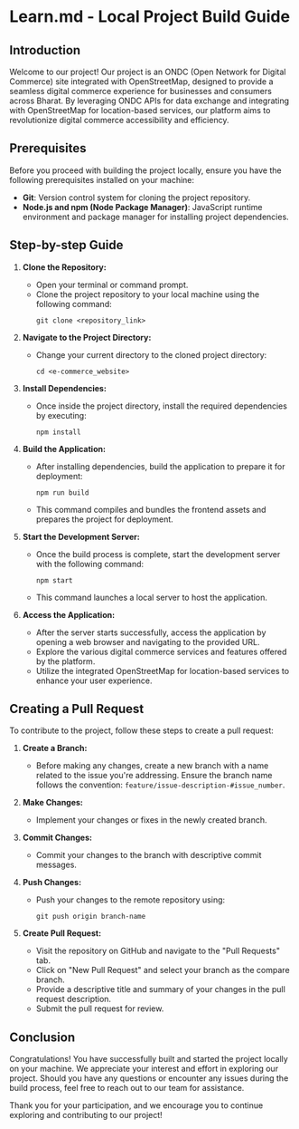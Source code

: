 # Learn.md - Local Project Build Guide

## Introduction
Welcome to our project! Our project is an ONDC (Open Network for Digital Commerce) site integrated with OpenStreetMap, designed to provide a seamless digital commerce experience for businesses and consumers across Bharat. By leveraging ONDC APIs for data exchange and integrating with OpenStreetMap for location-based services, our platform aims to revolutionize digital commerce accessibility and efficiency.

## Prerequisites
Before you proceed with building the project locally, ensure you have the following prerequisites installed on your machine:
- **Git**: Version control system for cloning the project repository.
- **Node.js and npm (Node Package Manager)**: JavaScript runtime environment and package manager for installing project dependencies.

## Step-by-step Guide
1. **Clone the Repository:**
   - Open your terminal or command prompt.
   - Clone the project repository to your local machine using the following command:
     ```
     git clone <repository_link>
     ```

2. **Navigate to the Project Directory:**
   - Change your current directory to the cloned project directory:
     ```
     cd <e-commerce_website>
     ```

3. **Install Dependencies:**
   - Once inside the project directory, install the required dependencies by executing:
     ```
     npm install
     ```

4. **Build the Application:**
   - After installing dependencies, build the application to prepare it for deployment:
     ```
     npm run build
     ```
   - This command compiles and bundles the frontend assets and prepares the project for deployment.

5. **Start the Development Server:**
   - Once the build process is complete, start the development server with the following command:
     ```
     npm start
     ```
   - This command launches a local server to host the application.

6. **Access the Application:**
   - After the server starts successfully, access the application by opening a web browser and navigating to the provided URL.
   - Explore the various digital commerce services and features offered by the platform.
   - Utilize the integrated OpenStreetMap for location-based services to enhance your user experience.

## Creating a Pull Request
To contribute to the project, follow these steps to create a pull request:
1. **Create a Branch:**
   - Before making any changes, create a new branch with a name related to the issue you're addressing. Ensure the branch name follows the convention: `feature/issue-description-#issue_number`.

2. **Make Changes:**
   - Implement your changes or fixes in the newly created branch.

3. **Commit Changes:**
   - Commit your changes to the branch with descriptive commit messages.

4. **Push Changes:**
   - Push your changes to the remote repository using:
     ```
     git push origin branch-name
     ```

5. **Create Pull Request:**
   - Visit the repository on GitHub and navigate to the "Pull Requests" tab.
   - Click on "New Pull Request" and select your branch as the compare branch.
   - Provide a descriptive title and summary of your changes in the pull request description.
   - Submit the pull request for review.

## Conclusion
Congratulations! You have successfully built and started the project locally on your machine. We appreciate your interest and effort in exploring our project. Should you have any questions or encounter any issues during the build process, feel free to reach out to our team for assistance.

Thank you for your participation, and we encourage you to continue exploring and contributing to our project!

